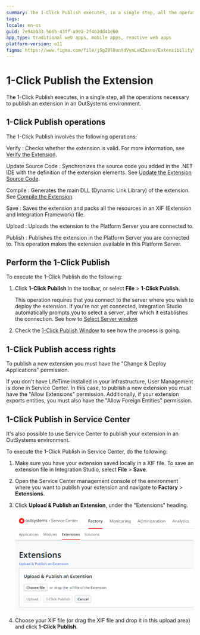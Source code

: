 ```yaml
---
summary: The 1-Click Publish executes, in a single step, all the operations necessary to publish an extension in an OutSystems environment.
tags:
locale: en-us
guid: 7e94a033-566b-43ff-a90a-2f462dd41e60
app_type: traditional web apps, mobile apps, reactive web apps
platform-version: o11
figma: https://www.figma.com/file/jSgZ0l0unYdVymLxKZasno/Extensibility%20and%20Integration?node-id=418:60
---
```


# 1-Click Publish the Extension

The 1-Click Publish executes, in a single step, all the operations necessary to publish an extension in an OutSystems environment.

## 1-Click Publish operations

The 1-Click Publish involves the following operations:

Verify
:   Checks whether the extension is valid. For more information, see [Verify the Extension](<extension-verify.md>).

Update Source Code
:   Synchronizes the source code you added in the .NET IDE with the definition of the extension elements. See [Update the Extension Source Code](<extension-update-source-code.md>).

Compile
:   Generates the main DLL (Dynamic Link Library) of the extension. See [Compile the Extension](<extension-compile.md>).

Save
:   Saves the extension and packs all the resources in an XIF (Extension and Integration Framework) file.

Upload
:   Uploads the extension to the Platform Server you are connected to.

Publish
:   Publishes the extension in the Platform Server you are connected to. This operation makes the extension available in this Platform Server.

## Perform the 1-Click Publish

To execute the 1-Click Publish do the following:

1. Click **1-Click Publish** in the toolbar, or select **File** > **1-Click Publish**.

    This operation requires that you connect to the server where you wish to deploy the extension. If you're not yet connected, Integration Studio automatically prompts you to select a server, after which it establishes the connection. See how to [Select Server window](<../../../ref/integration-studio/menu/file/server-select-window.md>).

1. Check the [1-Click Publish Window](<../../../ref/integration-studio/menu/file/extension-1-cp-window.md>) to see how the process is going.

## 1-Click Publish access rights

To publish a new extension you must have the "Change & Deploy Applications" permission.

<div class="info" markdown="1">

If you don't have LifeTime installed in your infrastructure, User Management is done in Service Center. In this case, to publish a new extension you must have the "Allow Extensions" permission. Additionally, if your extension exports entities, you must also have the "Allow Foreign Entities" permission.

</div>

## 1-Click Publish in Service Center

It's also possible to use Service Center to publish your extension in an OutSystems environment.

To execute the 1-Click Publish in Service Center, do the following:

1. Make sure you have your extension saved locally in a XIF file. To save an extension file in Integration Studio, select **File** > **Save**.

1. Open the Service Center management console of the environment where you want to publish your extension and navigate to **Factory** > **Extensions**.

1. Click **Upload & Publish an Extension**, under the "Extensions" heading.

    ![Upload and Publish Extension in Service Center](images/upload-publish-extension-sc.png)

1. Choose your XIF file (or drag the XIF file and drop it in this upload area) and click **1-Click Publish**.
